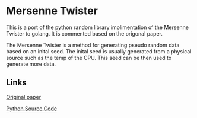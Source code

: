 # Mersenne Twister
This is a port of the python random library implimentation of the Mersenne Twister to golang. It is commented based on the origonal paper.

The Mersenne Twister is a method for generating pseudo random data based on an inital seed. The inital seed is usually generated from a physical source such as the temp of the CPU. This seed can be then used to generate more data. 

## Links
[Original paper](http://www.math.sci.hiroshima-u.ac.jp/~m-mat/MT/ARTICLES/mt.pdf)

[Python Source Code](https://github.com/python/cpython/blob/master/Modules/_randommodule.c#L75)
